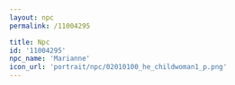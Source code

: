 ```yaml
---
layout: npc
permalink: /11004295

title: Npc
id: '11004295'
npc_name: 'Marianne'
icon_url: 'portrait/npc/02010100_he_childwoman1_p.png'
---
```

